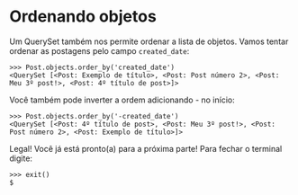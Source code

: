 # Ordenando objetos



Um QuerySet também nos permite ordenar a lista de objetos. Vamos tentar ordenar as postagens pelo campo `created_date`:

```text
>>> Post.objects.order_by('created_date')
<QuerySet [<Post: Exemplo de título>, <Post: Post número 2>, <Post: Meu 3º post!>, <Post: 4º título de post>]>
```

Você também pode inverter a ordem adicionando - no início:

```text
>>> Post.objects.order_by('-created_date')
<QuerySet [<Post: 4º título de post>, <Post: Meu 3º post!>, <Post: Post número 2>, <Post: Exemplo de título>]>
```

Legal! Você já está pronto\(a\) para a próxima parte! Para fechar o terminal digite:

```text
>>> exit()
$
```

